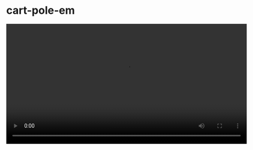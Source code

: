 # cart-pole-em

<video controls width="640">
  <source src="videos/cem_cartpole_best_non_persistent_with_A.mp4" type="video/mp4" />
</video>
